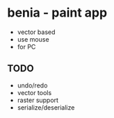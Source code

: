 # benia - paint app

- vector based
- use mouse
- for PC

## TODO

- undo/redo
- vector tools
- raster support
- serialize/deserialize
